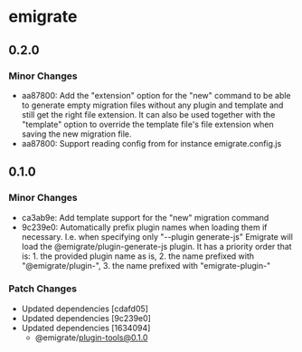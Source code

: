 # emigrate

## 0.2.0

### Minor Changes

- aa87800: Add the "extension" option for the "new" command to be able to generate empty migration files without any plugin and template and still get the right file extension. It can also be used together with the "template" option to override the template file's file extension when saving the new migration file.
- aa87800: Support reading config from for instance emigrate.config.js

## 0.1.0

### Minor Changes

- ca3ab9e: Add template support for the "new" migration command
- 9c239e0: Automatically prefix plugin names when loading them if necessary. I.e. when specifying only "--plugin generate-js" Emigrate will load the @emigrate/plugin-generate-js plugin. It has a priority order that is: 1. the provided plugin name as is, 2. the name prefixed with "@emigrate/plugin-", 3. the name prefixed with "emigrate-plugin-"

### Patch Changes

- Updated dependencies [cdafd05]
- Updated dependencies [9c239e0]
- Updated dependencies [1634094]
  - @emigrate/plugin-tools@0.1.0
